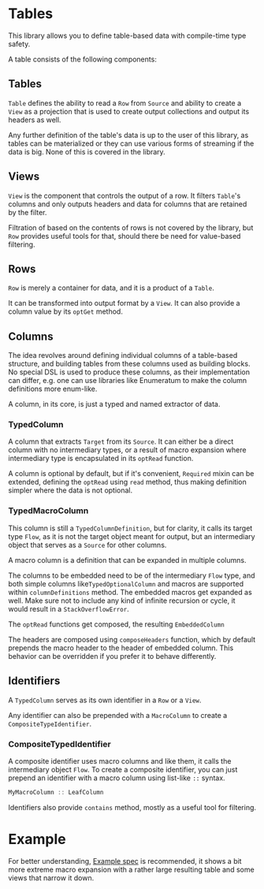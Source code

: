 # Tables

This library allows you to define table-based data with compile-time type safety.

A table consists of the following components:

## Tables

`Table` defines the ability to read a `Row` from `Source` and ability to create a `View` as a projection that is used
to create output collections and output its headers as well.

Any further definition of the table's data is up to the user of this library, as tables can be materialized or they can
use various forms of streaming if the data is big. None of this is covered in the library.

## Views

`View` is the component that controls the output of a row. It filters `Table`'s columns and only outputs headers and
data for columns that are retained by the filter.

Filtration of based on the contents of rows is not covered by the library, but `Row` provides useful tools for that,
should there be need for value-based filtering.

## Rows

`Row` is merely a container for data, and it is a product of a `Table`.

It can be transformed into output format by a `View`. It can also provide a column value by its `optGet` method.

## Columns

The idea revolves around defining individual columns of a table-based structure, and building tables from these
columns used as building blocks. No special DSL is used to produce these columns, as their implementation can differ,
e.g. one can use libraries like Enumeratum to make the column definitions more enum-like.

A column, in its core, is just a typed and named extractor of data.

### TypedColumn

A column that extracts `Target` from its `Source`. It can either be a direct column with no intermediary types,
or a result of macro expansion where intermediary type is encapsulated in its `optRead` function.

A column is optional by default, but if it's convenient, `Required` mixin can be extended, defining the `optRead`
using `read` method, thus making definition simpler where the data is not optional.

### TypedMacroColumn

This column is still a `TypedColumnDefinition`, but for clarity, it calls its target type `Flow`, as it is not the
target object meant for output, but an intermediary object that serves as a `Source` for other columns.

A macro column is a definition that can be expanded in multiple columns.

The columns to be embedded need to be of the intermediary `Flow` type, and both simple columns like`TypedOptionalColumn`
and macros are supported within `columnDefinitions` method. The embedded macros get expanded as well. Make sure not to
include any kind of infinite recursion or cycle, it would result in a `StackOverflowError`.

The `optRead` functions get composed, the resulting `EmbeddedColumn`

The headers are composed using `composeHeaders` function, which by default prepends the macro header to the header
of embedded column. This behavior can be overridden if you prefer it to behave differently.

## Identifiers

A `TypedColumn` serves as its own identifier in a `Row` or a `View`.

Any identifier can also be prepended with a `MacroColumn` to create a `CompositeTypeIdentifier`.

### CompositeTypedIdentifier

A composite identifier uses macro columns and like them, it calls the intermediary object `Flow`. To create a composite
identifier, you can just prepend an identifier with a macro column using list-like `::` syntax.

```scala
MyMacroColumn :: LeafColumn
```

Identifiers also provide `contains` method, mostly as a useful tool for filtering.

# Example

For better understanding, [Example spec](src/test/scala/cz/vlasec/tables/example/ExampleSpec.scala) is recommended,
it shows a bit more extreme macro expansion with a rather large resulting table and some views that narrow it down.

